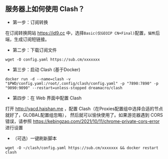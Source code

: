 ## 服务器上如何使用 Clash？

 - 第一步：订阅转换

 在订阅转换网站 https://id9.cc 中，选择`Basic(仅GEOIP CN+Final)`配置，`猫熊`后端，生成订阅短链接。

  - 第二步：下载订阅文件

```
wget -O config.yaml https://sub.cm/xxxxxxx
```

 - 第三步：启动 Clash (基于Docker)

```
docker run -d --name=clash -v "$PWD/config.yaml:/root/.config/clash/config.yaml" -p "7890:7890" -p "9090:9090" --restart=unless-stopped dreamacro/clash
```

 - 第四步：在 Web 界面中配置 Clash

打开 http://yacd.haishan.me ，配置 Clash（在Proxies配置组中选择合适的节点就好了，GLOBAL配置组忽略）， 然后就可以愉快使用了。如果游览器遇到 CORS 错误，请参照 https://kebingzao.com/2021/10/11/chrome-private-cors-error 进行设置

 - （可选）一键刷新脚本

```
wget -O ~/clash/config.yaml https://sub.cm/xxxxxxx && docker restart clash
```
